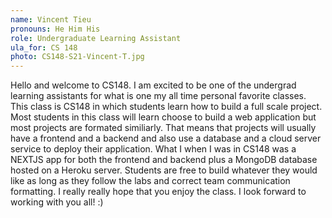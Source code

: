 ```yaml
---
name: Vincent Tieu
pronouns: He Him His
role: Undergraduate Learning Assistant
ula_for: CS 148
photo: CS148-S21-Vincent-T.jpg
---
```


Hello and welcome to CS148. I am excited to be one of the undergrad learning assistants for what is one my all time personal favorite classes. This class is CS148 in which students learn how to build a full scale project. Most students in this class will learn choose to build a web application but most projects are formated similiarly. That means that projects will usually have a frontend and a backend and also use a database and a cloud server service to deploy their application. What I when I was in CS148 was a NEXTJS app for both the frontend and backend plus a MongoDB database hosted on a Heroku server. Students are free to build whatever they would like as long as they follow the labs and correct team communication formatting. I really really hope that you enjoy the class. I look forward to working with you all! :)
